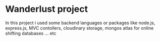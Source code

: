 # Wanderlust project
In this project i used some backend languages or packages like node.js, express.js, MVC contollers, cloudinary storage, mongos atlas for online shifting databases ... etc
